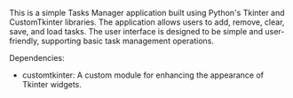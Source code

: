 This is a simple Tasks Manager application built using Python's Tkinter and CustomTkinter libraries. The application allows users to add, remove, clear, save, and load tasks. The user interface is designed to be simple and user-friendly, supporting basic task management operations.

Dependencies:

- customtkinter: A custom module for enhancing the appearance of Tkinter widgets.
